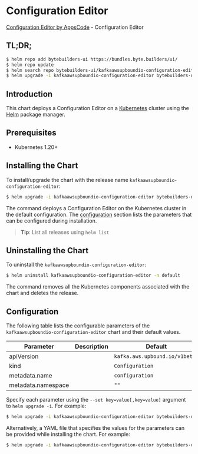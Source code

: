 # Configuration Editor

[Configuration Editor by AppsCode](https://byte.builders) - Configuration Editor

## TL;DR;

```bash
$ helm repo add bytebuilders-ui https://bundles.byte.builders/ui/
$ helm repo update
$ helm search repo bytebuilders-ui/kafkaawsupboundio-configuration-editor --version=v0.4.18
$ helm upgrade -i kafkaawsupboundio-configuration-editor bytebuilders-ui/kafkaawsupboundio-configuration-editor -n default --create-namespace --version=v0.4.18
```

## Introduction

This chart deploys a Configuration Editor on a [Kubernetes](http://kubernetes.io) cluster using the [Helm](https://helm.sh) package manager.

## Prerequisites

- Kubernetes 1.20+

## Installing the Chart

To install/upgrade the chart with the release name `kafkaawsupboundio-configuration-editor`:

```bash
$ helm upgrade -i kafkaawsupboundio-configuration-editor bytebuilders-ui/kafkaawsupboundio-configuration-editor -n default --create-namespace --version=v0.4.18
```

The command deploys a Configuration Editor on the Kubernetes cluster in the default configuration. The [configuration](#configuration) section lists the parameters that can be configured during installation.

> **Tip**: List all releases using `helm list`

## Uninstalling the Chart

To uninstall the `kafkaawsupboundio-configuration-editor`:

```bash
$ helm uninstall kafkaawsupboundio-configuration-editor -n default
```

The command removes all the Kubernetes components associated with the chart and deletes the release.

## Configuration

The following table lists the configurable parameters of the `kafkaawsupboundio-configuration-editor` chart and their default values.

|     Parameter      | Description |                  Default                  |
|--------------------|-------------|-------------------------------------------|
| apiVersion         |             | <code>kafka.aws.upbound.io/v1beta1</code> |
| kind               |             | <code>Configuration</code>                |
| metadata.name      |             | <code>configuration</code>                |
| metadata.namespace |             | <code>""</code>                           |


Specify each parameter using the `--set key=value[,key=value]` argument to `helm upgrade -i`. For example:

```bash
$ helm upgrade -i kafkaawsupboundio-configuration-editor bytebuilders-ui/kafkaawsupboundio-configuration-editor -n default --create-namespace --version=v0.4.18 --set apiVersion=kafka.aws.upbound.io/v1beta1
```

Alternatively, a YAML file that specifies the values for the parameters can be provided while
installing the chart. For example:

```bash
$ helm upgrade -i kafkaawsupboundio-configuration-editor bytebuilders-ui/kafkaawsupboundio-configuration-editor -n default --create-namespace --version=v0.4.18 --values values.yaml
```
